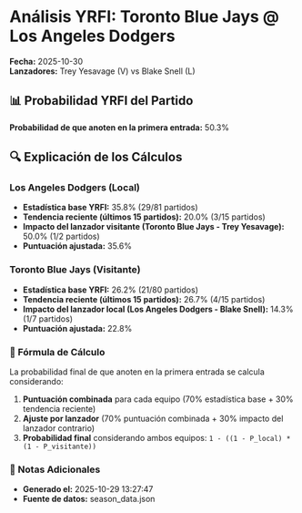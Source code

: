 # Análisis YRFI: Toronto Blue Jays @ Los Angeles Dodgers

**Fecha:** 2025-10-30  
**Lanzadores:** Trey Yesavage (V) vs Blake Snell (L)

## 📊 Probabilidad YRFI del Partido

**Probabilidad de que anoten en la primera entrada:** 50.3%

## 🔍 Explicación de los Cálculos

### Los Angeles Dodgers (Local)
- **Estadística base YRFI:** 35.8% (29/81 partidos)
- **Tendencia reciente (últimos 15 partidos):** 20.0% (3/15 partidos)
- **Impacto del lanzador visitante (Toronto Blue Jays - Trey Yesavage):** 50.0% (1/2 partidos)
- **Puntuación ajustada:** 35.6%

### Toronto Blue Jays (Visitante)
- **Estadística base YRFI:** 26.2% (21/80 partidos)
- **Tendencia reciente (últimos 15 partidos):** 26.7% (4/15 partidos)
- **Impacto del lanzador local (Los Angeles Dodgers - Blake Snell):** 14.3% (1/7 partidos)
- **Puntuación ajustada:** 22.8%

### 📝 Fórmula de Cálculo

La probabilidad final de que anoten en la primera entrada se calcula considerando:
1. **Puntuación combinada** para cada equipo (70% estadística base + 30% tendencia reciente)
2. **Ajuste por lanzador** (70% puntuación combinada + 30% impacto del lanzador contrario)
3. **Probabilidad final** considerando ambos equipos: `1 - ((1 - P_local) * (1 - P_visitante))`

### 📌 Notas Adicionales

- **Generado el:** 2025-10-29 13:27:47
- **Fuente de datos:** season_data.json
